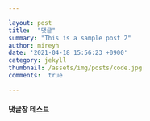 ```yaml
---

layout: post
title:  "댓글"
summary: "This is a sample post 2"
author: mireyh
date: '2021-04-18 15:56:23 +0900'
category: jekyll
thumbnail: /assets/img/posts/code.jpg
comments:  true

---
```



#### 댓글창 테스트

